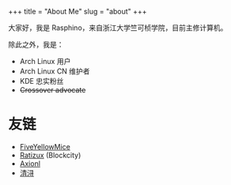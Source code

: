 +++
title = "About Me"
slug = "about"
+++

大家好，我是 Rasphino，来自浙江大学竺可桢学院，目前主修计算机。

除此之外，我是：
- Arch Linux 用户
- Arch Linux CN 维护者
- KDE 忠实粉丝
- ~~Crossover advocate~~

# 友链
- [FiveYellowMice](https://fiveyellowmice.com/)
- [Ratizux](https://ratizux.github.io/) (Blockcity)
- [Axionl](https://axionl.me/)
- [清浔](http://cmath.cc/)
